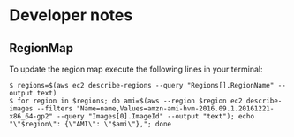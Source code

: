 # Developer notes

## RegionMap
To update the region map execute the following lines in your terminal:

```
$ regions=$(aws ec2 describe-regions --query "Regions[].RegionName" --output text)
$ for region in $regions; do ami=$(aws --region $region ec2 describe-images --filters "Name=name,Values=amzn-ami-hvm-2016.09.1.20161221-x86_64-gp2" --query "Images[0].ImageId" --output "text"); echo "\"$region\": {\"AMI\": \"$ami\"},"; done
```
